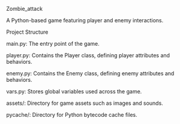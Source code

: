 Zombie_attack

A Python-based game featuring player and enemy interactions.

Project Structure

main.py: The entry point of the game.

player.py: Contains the Player class, defining player attributes and behaviors.

enemy.py: Contains the Enemy class, defining enemy attributes and behaviors.

vars.py: Stores global variables used across the game.

assets/: Directory for game assets such as images and sounds.

pycache/: Directory for Python bytecode cache files.
